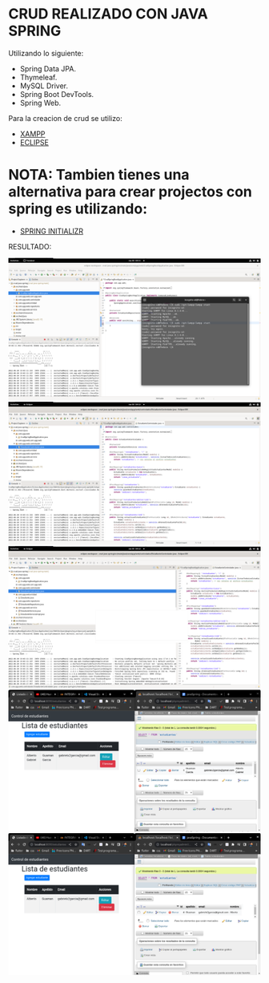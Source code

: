 # CRUD REALIZADO CON JAVA SPRING

Utilizando lo siguiente:

- Spring Data JPA.
- Thymeleaf.
- MySQL Driver.
- Spring Boot DevTools.
- Spring Web.

Para la creacion de crud se utilizo:

- [XAMPP](https://www.apachefriends.org/download.html)
- [ECLIPSE](https://www.eclipse.org/downloads/)

# NOTA: Tambien tienes una alternativa para crear projectos con spring es utilizando:

- [SPRING INITIALIZR](https://start.spring.io/)

 RESULTADO:

![Alt text](relative/path/to/../../../assets/1.png?raw=true "1")
![Alt text](relative/path/to/../../../assets/2.png?raw=true "2")
![Alt text](relative/path/to/../../../assets/3.png?raw=true "3")
![Alt text](relative/path/to/../../../assets/4.png?raw=true "4")
![Alt text](relative/path/to/../../../assets/5.png?raw=true "5")

